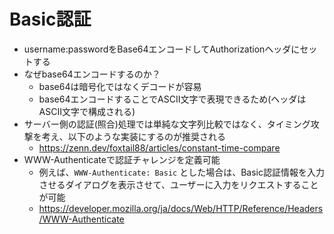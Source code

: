 # Basic認証

- username:passwordをBase64エンコードしてAuthorizationヘッダにセットする
- なぜbase64エンコードするのか？
  - base64は暗号化ではなくデコードが容易
  - base64エンコードすることでASCII文字で表現できるため(ヘッダはASCII文字で構成される)
- サーバー側の認証(照合)処理では単純な文字列比較ではなく、タイミング攻撃を考え、以下のような実装にするのが推奨される
  - https://zenn.dev/foxtail88/articles/constant-time-compare
- WWW-Authenticateで認証チャレンジを定義可能
  - 例えば、`WWW-Authenticate: Basic` とした場合は、Basic認証情報を入力させるダイアログを表示させて、ユーザーに入力をリクエストすることが可能
  - https://developer.mozilla.org/ja/docs/Web/HTTP/Reference/Headers/WWW-Authenticate
